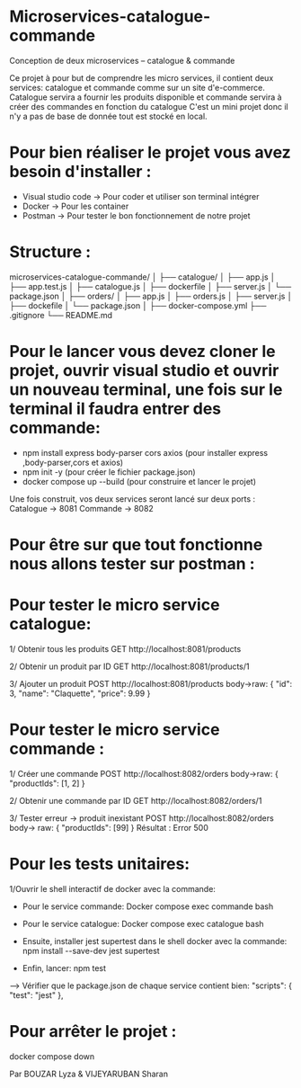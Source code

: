 # Microservices-catalogue-commande
Conception de deux microservices – catalogue & commande

Ce projet à pour but de comprendre les micro services, il contient deux services: catalogue et commande comme sur un site d'e-commerce.
Catalogue servira a fournir les produits disponible et commande servira à créer des commandes en fonction du catalogue
C'est un mini projet donc il n'y a pas de base de donnée tout est stocké en local.

# Pour bien réaliser le projet vous avez besoin d'installer :
- Visual studio code -> Pour coder et utiliser son terminal intégrer
- Docker -> Pour les container
- Postman -> Pour tester le bon fonctionnement de notre projet

# Structure :
microservices-catalogue-commande/
│
├── catalogue/
│   ├── app.js
│   ├── app.test.js
│   ├── catalogue.js
│   ├── dockerfile
│   ├── server.js
│   └── package.json
│
├── orders/
│   ├── app.js
│   ├── orders.js
│   ├── server.js
│   ├── dockefile
│   └── package.json
│
├── docker-compose.yml
├── .gitignore
└── README.md


# Pour le lancer vous devez cloner le projet, ouvrir visual studio et ouvrir un nouveau terminal, une fois sur le terminal il faudra entrer des commande:

- npm install express body-parser cors axios (pour installer express ,body-parser,cors et axios)
- npm init -y (pour créer le fichier package.json)
- docker compose up --build (pour construire et lancer le projet)

Une fois construit, vos deux services seront lancé sur deux ports :
Catalogue -> 8081
Commande -> 8082

# Pour être sur que tout fonctionne nous allons tester sur postman :

# Pour tester le micro service catalogue:
1/ Obtenir tous les produits
GET http://localhost:8081/products

2/ Obtenir un produit par ID
GET http://localhost:8081/products/1

3/ Ajouter un produit
POST http://localhost:8081/products
body->raw: {
  "id": 3,
  "name": "Claquette",
  "price": 9.99
}

# Pour tester le micro service commande : 
1/ Créer une commande
POST http://localhost:8082/orders
body->raw: {
  "productIds": [1, 2]
}

2/ Obtenir une commande par ID
GET http://localhost:8082/orders/1

3/ Tester erreur -> produit inexistant
POST http://localhost:8082/orders
body-> raw: {
  "productIds": [99]
}
Résultat : Error 500

# Pour les tests unitaires: 
1/Ouvrir le shell interactif de docker avec la commande: 
- Pour le service commande:
    Docker compose exec commande bash

- Pour le service catalogue:
    Docker compose exec catalogue bash

- Ensuite, installer jest supertest dans le shell docker avec la commande: 
    npm install --save-dev jest supertest

- Enfin, lancer: 
    npm test

--> Vérifier que le package.json de chaque service contient bien:
 "scripts": {
    "test": "jest"
  },


# Pour arrêter le projet : 
docker compose down

Par BOUZAR Lyza & VIJEYARUBAN Sharan